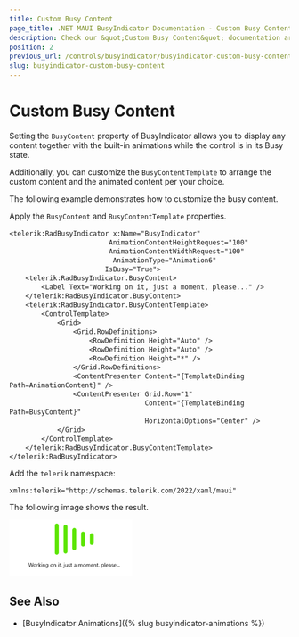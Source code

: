 ```yaml
---
title: Custom Busy Content
page_title: .NET MAUI BusyIndicator Documentation - Custom Busy Content
description: Check our &quot;Custom Busy Content&quot; documentation article for Telerik BusyIndicator for .NET MAUI.
position: 2
previous_url: /controls/busyindicator/busyindicator-custom-busy-content
slug: busyindicator-custom-busy-content
---
```


# Custom Busy Content

Setting the `BusyContent` property of BusyIndicator allows you to display any content together with the built-in animations while the control is in its Busy state.

Additionally, you can customize the `BusyContentTemplate` to arrange the custom content and the animated content per your choice.

The following example demonstrates how to customize the busy content.

Apply the `BusyContent` and `BusyContentTemplate` properties.

```XAML
<telerik:RadBusyIndicator x:Name="BusyIndicator"
						 AnimationContentHeightRequest="100"
						 AnimationContentWidthRequest="100"  
						  AnimationType="Animation6"                                            
						IsBusy="True">           
    <telerik:RadBusyIndicator.BusyContent>
        <Label Text="Working on it, just a moment, please..." />
    </telerik:RadBusyIndicator.BusyContent>
    <telerik:RadBusyIndicator.BusyContentTemplate>
        <ControlTemplate>
            <Grid>
                <Grid.RowDefinitions>
                    <RowDefinition Height="Auto" />
                    <RowDefinition Height="Auto" />
                    <RowDefinition Height="*" />
                </Grid.RowDefinitions>
                <ContentPresenter Content="{TemplateBinding Path=AnimationContent}" />
                <ContentPresenter Grid.Row="1"
                                  Content="{TemplateBinding Path=BusyContent}"
                                  HorizontalOptions="Center" />
            </Grid>
        </ControlTemplate>
    </telerik:RadBusyIndicator.BusyContentTemplate>
</telerik:RadBusyIndicator>
```

Add the `telerik` namespace:

```XAML
xmlns:telerik="http://schemas.telerik.com/2022/xaml/maui"
```

The following image shows the result.

![BusyIndicator example](images/busyindicator-custombusycontent.png)

## See Also

- [BusyIndicator Animations]({% slug busyindicator-animations %})
